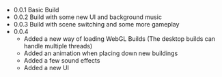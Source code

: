 - 0.0.1
    Basic Build
- 0.0.2
    Build with some new UI and background music
- 0.0.3
    Build with scene switching and some more gameplay
- 0.0.4
    - Added a new way of loading WebGL Builds (The desktop builds can handle multiple threads)
    - Added an animation when placing down new buildings
    - Added a few sound effects
    - Added a new UI

